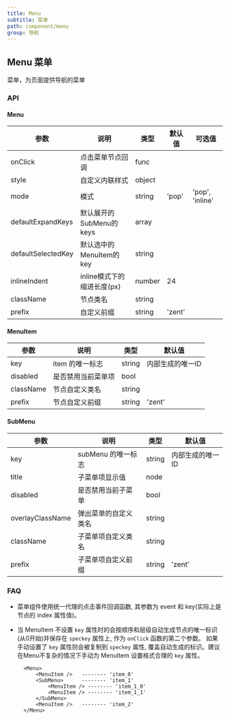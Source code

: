 ```yaml
---
title: Menu
subtitle: 菜单
path: component/menu
group: 导航
---
```


## Menu 菜单

菜单，为页面提供导航的菜单

### API

#### Menu

| 参数 | 说明 | 类型 | 默认值 | 可选值 |
|------|------|------|--------|-----|
| onClick | 点击菜单节点回调 | func |  | |
| style | 自定义内联样式 | object |  | |
| mode | 模式 | string | 'pop' | 'pop', 'inline' |
| defaultExpandKeys | 默认展开的SubMenu的keys | array | | |
| defaultSelectedKey | 默认选中的MenuItem的key | string | |
| inlineIndent | inline模式下的缩进长度(px) | number | 24 | |
| className | 节点类名 | string |  | |
| prefix | 自定义前缀 | string | 'zent' | |


#### MenuItem

| 参数 | 说明 | 类型 | 默认值 |
|------|------|------|--------|
| key | item 的唯一标志 | string | 内部生成的唯一ID |
| disabled | 是否禁用当前菜单项 | bool |  |
| className | 节点自定义类名 | string |  |
| prefix | 节点自定义前缀 | string | 'zent' |


#### SubMenu

| 参数 | 说明 | 类型 | 默认值 |
|------|------|------|--------|
| key | subMenu 的唯一标志 | string | 内部生成的唯一ID |
| title | 子菜单项显示值 | node |  |
| disabled | 是否禁用当前子菜单 | bool |  |
| overlayClassName | 弹出菜单的自定义类名 | string |  |
| className | 子菜单项自定义类名 | string |  |
| prefix | 子菜单项自定义前缀 | string | 'zent' |


### FAQ

- 菜单组件使用统一代理的点击事件回调函数, 其参数为 event 和 key(实际上是节点的 index 属性值)。
- 当 MenuItem 不设置 `key` 属性时的会按顺序和层级自动生成节点的唯一标识(从0开始)并保存在 `speckey` 属性上, 作为 `onClick` 函数的第二个参数。
  如果手动设置了 `key` 属性则会被复制到 `speckey` 属性, 覆盖自动生成的标识。建议在Menu不复杂的情况下手动为 MenuItem 设置格式合理的 `key` 属性。
  
  ```
	<Menu>
		<MenuItem />   -------- 'item_0'
		<SubMenu>      -------- 'item_1'
			<MenuItem /> -------- 'item_1_0'
			<MenuItem /> -------- 'item_1_1'
		</SubMenu>
		<MenuItem />   -------- 'item_2'
	</Menu>

	```
